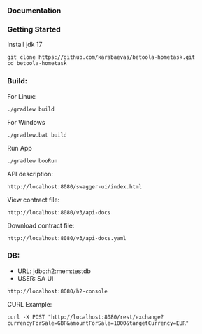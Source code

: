 ### Documentation

### Getting Started
Install jdk 17
```
git clone https://github.com/karabaevas/betoola-hometask.git
cd betoola-hometask
```
### Build:
For Linux:
```
./gradlew build
```
For Windows
```
./gradlew.bat build
```
Run App
```
./gradlew booRun
```
API description:
```
http://localhost:8080/swagger-ui/index.html
```
View contract file:
```
http://localhost:8080/v3/api-docs
```
Download contract file:
```
http://localhost:8080/v3/api-docs.yaml
```
### DB:
- URL: jdbc:h2:mem:testdb
- USER: SA
UI
```
http://localhost:8080/h2-console
```
CURL Example:
```
curl -X POST "http://localhost:8080/rest/exchange?currencyForSale=GBP&amountForSale=1000&targetCurrency=EUR"
```
